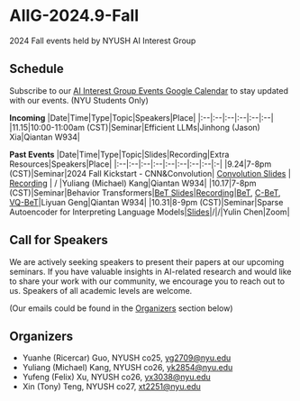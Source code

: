 # AIIG-2024.9-Fall
2024 Fall events held by NYUSH AI Interest Group


## Schedule

Subscribe to our [AI Interest Group Events Google Calendar](https://calendar.google.com/calendar/u/0?cid=Y18zZGZkOGNkM2JiMWM5NzViZDU1YjVkYzQyMWJkZDQwMGFjYWJkZWVkMGQzMWRmNGRjMTlkOTNhYjNmZDNlYzJjQGdyb3VwLmNhbGVuZGFyLmdvb2dsZS5jb20) to stay updated with our events. (NYU Students Only)

**Incoming**
|Date|Time|Type|Topic|Speakers|Place|
|:--|:--|:--|:--|:--|:--|
|11.15|10:00-11:00am (CST)|Seminar|Efficient LLMs|Jinhong (Jason) Xia|Qiantan W934|

**Past Events**
|Date|Time|Type|Topic|Slides|Recording|Extra Resources|Speakers|Place|
|:--|:--|:--|:--|:--|:--|:--|:--|:-|
|9.24|7-8pm (CST)|Seminar|2024 Fall Kickstart - CNN&Convolution| [Convolution Slides](https://docs.google.com/presentation/d/12WJlSNOq8n_fsXeESrqwjZ4WCzF9mZPNEy1gaz_6W6Y/edit?usp=share_link) | [Recording](https://drive.google.com/file/d/1Qfbwc1-6GJZ67qitdyOM5uJDbHODyb_6/view?usp=share_link) | / |Yuliang (Michael) Kang|Qiantan W934|
|10.17|7-8pm (CST)|Seminar|Behavior Transformers|[BeT Slides](https://docs.google.com/presentation/d/1bgJGypEsYb-1VP2As5VNaC4irVQemzYt3gjSymWvTXg/edit?usp=share_link)|[Recording](https://drive.google.com/file/d/1Y9MJd1vWz8WLaSDjPiBIibEDF3ZuzcNE/view?usp=share_link)|[BeT](https://arxiv.org/abs/2206.11251), [C-BeT](https://arxiv.org/abs/2210.10047), [VQ-BeT](https://arxiv.org/abs/2403.03181)|Liyuan Geng|Qiantan W934|
|10.31|8-9pm (CST)|Seminar|Sparse Autoencoder for Interpreting Language Models|[Slides](https://docs.google.com/presentation/d/1OZBWNLdq99mUf1fIbXW7vIQ5aPjTrEGFQRCR9YCGkFc/edit#slide=id.p)|/|/|Yulin Chen|Zoom|

## Call for Speakers
We are actively seeking speakers to present their papers at our upcoming seminars. If you have valuable insights in AI-related research and would like to share your work with our community, we encourage you to reach out to us. Speakers of all academic levels are welcome. 

(Our emails could be found in the [Organizers](#organizers) section below)

## Organizers
- Yuanhe (Ricercar) Guo, NYUSH co25, [yg2709@nyu.edu](mailto:yg2709@nyu.edu)
- Yuliang (Michael) Kang, NYUSH co26, [yk2854@nyu.edu](mailto:yk2854@nyu.edu)
- Yufeng (Felix) Xu, NYUSH co26, [yx3038@nyu.edu](mailto:yx3038@nyu.edu)
- Xin (Tony) Teng, NYUSH co27, [xt2251@nyu.edu](mailto:xt2251@nyu.edu)
